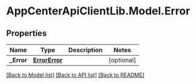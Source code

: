 # AppCenterApiClientLib.Model.Error
## Properties

Name | Type | Description | Notes
------------ | ------------- | ------------- | -------------
**_Error** | [**ErrorError**](ErrorError.md) |  | [optional] 

[[Back to Model list]](../README.md#documentation-for-models) [[Back to API list]](../README.md#documentation-for-api-endpoints) [[Back to README]](../README.md)

